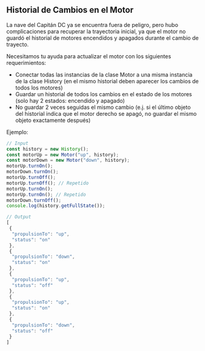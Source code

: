 ## Historial de Cambios en el Motor

La nave del Capitán DC ya se encuentra fuera de peligro, pero hubo complicaciones para recuperar la trayectoria inicial, ya que el motor no guardó el historial de motores encendidos y apagados durante el cambio de trayecto.

Necesitamos tu ayuda para actualizar el motor con los siguientes requerimientos:

- Conectar todas las instancias de la clase Motor a una misma instancia de la clase History (en el mismo historial deben aparecer los cambios de todos los motores)
- Guardar un historial de todos los cambios en el estado de los motores (solo hay 2 estados: encendido y apagado)
- No guardar 2 veces seguidas el mismo cambio (e.j. si el último objeto del historial indica que el motor derecho se apagó, no guardar el mismo objeto exactamente después)

Ejemplo:

```javascript
// Input
const history = new History();
const motorUp = new Motor("up", history);
const motorDown = new Motor("down", history);
motorUp.turnOn();
motorDown.turnOn();
motorUp.turnOff();
motorUp.turnOff(); // Repetido
motorUp.turnOn();
motorUp.turnOn(); // Repetido
motorDown.turnOff();
console.log(history.getFullState());

// Output
[
 {
  "propulsionTo": "up",
  "status": "on"
 },
 {
  "propulsionTo": "down",
  "status": "on"
 },
 {
  "propulsionTo": "up",
  "status": "off"
 },
 {
  "propulsionTo": "up",
  "status": "on"
 },
 {
  "propulsionTo": "down",
  "status": "off"
 }
]
```